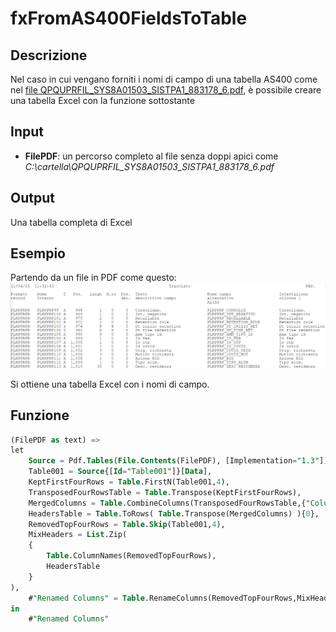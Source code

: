 # fxFromAS400FieldsToTable
## Descrizione
Nel caso in cui vengano forniti i nomi di campo di una tabella AS400 come nel [file QPQUPRFIL_SYS8A01503_SISTPA1_883178_6.pdf](./QPQUPRFIL_SYS8A01503_SISTPA1_883178_6.pdf), è possibile creare una tabella Excel con la funzione sottostante



## Input
- **FilePDF**: un percorso completo al file senza doppi apici come *C:\cartella\QPQUPRFIL_SYS8A01503_SISTPA1_883178_6.pdf*


## Output
Una tabella completa di Excel


## Esempio
Partendo da un file in PDF come questo:
![](./fxFromAS400FieldsToTable.png)

Si ottiene una tabella Excel con i nomi di campo.

## Funzione

```sql
(FilePDF as text) =>
let
    Source = Pdf.Tables(File.Contents(FilePDF), [Implementation="1.3"]),
    Table001 = Source{[Id="Table001"]}[Data],
    KeptFirstFourRows = Table.FirstN(Table001,4),
    TransposedFourRowsTable = Table.Transpose(KeptFirstFourRows),
    MergedColumns = Table.CombineColumns(TransposedFourRowsTable,{"Column1", "Column2", "Column3", "Column4"},Combiner.CombineTextByDelimiter(" ", QuoteStyle.None),"Merged"),
    HeadersTable = Table.ToRows( Table.Transpose(MergedColumns) ){0},
    RemovedTopFourRows = Table.Skip(Table001,4),
    MixHeaders = List.Zip(
    {
        Table.ColumnNames(RemovedTopFourRows),
        HeadersTable
    }
),
    #"Renamed Columns" = Table.RenameColumns(RemovedTopFourRows,MixHeaders)
in
    #"Renamed Columns"
```